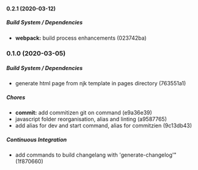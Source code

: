 #### 0.2.1 (2020-03-12)

##### Build System / Dependencies

* **webpack:**  build process enhancements (023742ba)

### 0.1.0 (2020-03-05)

##### Build System / Dependencies

*  generate html page from njk template in pages directory (763551a1)

##### Chores

* **commit:**  add commitizen git on command (e9a36e39)
*  javascript folder reorganisation, alias and linting (a9587765)
*  add alias for dev and start command, alias for commitzien (9c13db43)

##### Continuous Integration

*  add commands to build changelang with 'generate-changelog'" (1f870660)

